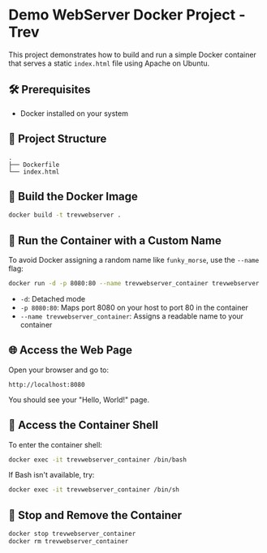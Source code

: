 # Demo WebServer Docker Project - Trev

This project demonstrates how to build and run a simple Docker container that serves a static `index.html` file using Apache on Ubuntu.

## 🛠️ Prerequisites

- Docker installed on your system

## 📁 Project Structure

```
.
├── Dockerfile
└── index.html
```

## 🚀 Build the Docker Image

```bash
docker build -t trevwebserver .
```

## 🧱 Run the Container with a Custom Name

To avoid Docker assigning a random name like `funky_morse`, use the `--name` flag:

```bash
docker run -d -p 8080:80 --name trevwebserver_container trevwebserver
```

- `-d`: Detached mode
- `-p 8080:80`: Maps port 8080 on your host to port 80 in the container
- `--name trevwebserver_container`: Assigns a readable name to your container

## 🌐 Access the Web Page

Open your browser and go to:

```
http://localhost:8080
```

You should see your "Hello, World!" page.

## 🐚 Access the Container Shell

To enter the container shell:

```bash
docker exec -it trevwebserver_container /bin/bash
```

If Bash isn't available, try:

```bash
docker exec -it trevwebserver_container /bin/sh
```

## 🧹 Stop and Remove the Container

```bash
docker stop trevwebserver_container
docker rm trevwebserver_container
```

